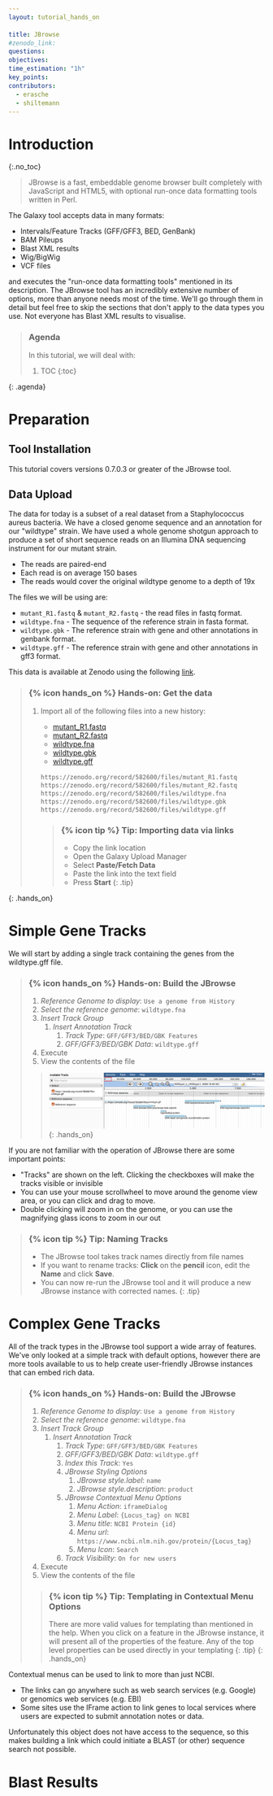 ```yaml
---
layout: tutorial_hands_on

title: JBrowse
#zenodo_link:
questions:
objectives:
time_estimation: "1h"
key_points:
contributors:
  - erasche
  - shiltemann
---
```


# Introduction
{:.no_toc}

> JBrowse is a fast, embeddable genome browser built completely with JavaScript
> and HTML5, with optional run-once data formatting tools written in Perl.

The Galaxy tool accepts data in many formats:

- Intervals/Feature Tracks (GFF/GFF3, BED, GenBank)
- BAM Pileups
- Blast XML results
- Wig/BigWig
- VCF files

and executes the "run-once data formatting tools" mentioned in its description. The JBrowse tool has an incredibly extensive number of options, more than anyone needs most of the time. We'll go through them in detail but feel free to skip the sections that don't apply to the data types you use. Not everyone has Blast XML results to visualise.

> ### Agenda
>
> In this tutorial, we will deal with:
>
> 1. TOC
> {:toc}
>
{: .agenda}

# Preparation

## Tool Installation

This tutorial covers versions 0.7.0.3 or greater of the JBrowse tool.

## Data Upload

The data for today is a subset of a real dataset from a Staphylococcus aureus bacteria.
We have a closed genome sequence and an annotation for our "wildtype" strain.
We have used a whole genome shotgun approach to produce a set of short sequence reads on an Illumina DNA sequencing instrument for our mutant strain.

- The reads are paired-end
- Each read is on average 150 bases
- The reads would cover the original wildtype genome to a depth of 19x

The files we will be using are:

- `mutant_R1.fastq` & `mutant_R2.fastq` - the read files in fastq format.
- `wildtype.fna` - The sequence of the reference strain in fasta format.
- `wildtype.gbk` - The reference strain with gene and other annotations in genbank format.
- `wildtype.gff` - The reference strain with gene and other annotations in gff3 format.

This data is available at Zenodo using the following [link](https://doi.org/10.5281/zenodo.582600).
> ### {% icon hands_on %} Hands-on: Get the data
>
> 1.  Import all of the following files into a new history:
>     - [mutant_R1.fastq](https://zenodo.org/record/582600/files/mutant_R1.fastq)
>     - [mutant_R2.fastq](https://zenodo.org/record/582600/files/mutant_R2.fastq)
>     - [wildtype.fna](https://zenodo.org/record/582600/files/wildtype.fna)
>     - [wildtype.gbk](https://zenodo.org/record/582600/files/wildtype.gbk)
>     - [wildtype.gff](https://zenodo.org/record/582600/files/wildtype.gff)
>
>     ```
>     https://zenodo.org/record/582600/files/mutant_R1.fastq
>     https://zenodo.org/record/582600/files/mutant_R2.fastq
>     https://zenodo.org/record/582600/files/wildtype.fna
>     https://zenodo.org/record/582600/files/wildtype.gbk
>     https://zenodo.org/record/582600/files/wildtype.gff
>     ```
>
>     > ### {% icon tip %} Tip: Importing data via links
>     >
>     > * Copy the link location
>     > * Open the Galaxy Upload Manager
>     > * Select **Paste/Fetch Data**
>     > * Paste the link into the text field
>     > * Press **Start**
>     {: .tip}
>
{: .hands_on}


# Simple Gene Tracks

We will start by adding a single track containing the genes from the wildtype.gff file.

> ### {% icon hands_on %} Hands-on: Build the JBrowse
>
> 1. *Reference Genome to display*: `Use a genome from History`
> 2. *Select the reference genome*: `wildtype.fna`
> 3. *Insert Track Group*
>    1. *Insert Annotation Track*
>         1. *Track Type*: `GFF/GFF3/BED/GBK Features`
>         2. *GFF/GFF3/BED/GBK Data*: `wildtype.gff`
> 4. Execute
> 5. View the contents of the file
>
> > ![Screenshot of JBrowse](../../images/jbrowse-gff-track.png "Screenshot of JBrowse")
{: .hands_on}

If you are not familiar with the operation of JBrowse there are some important points:

- "Tracks" are shown on the left. Clicking the checkboxes will make the tracks visible or invisible
- You can use your mouse scrollwheel to move around the genome view area, or you can click and drag to move.
- Double clicking will zoom in on the genome, or you can use the magnifying glass icons to zoom in our out

> ### {% icon tip %} Tip: Naming Tracks
>
> * The JBrowse tool takes track names directly from file names
> * If you want to rename tracks: **Click** on the **pencil** icon, edit the **Name** and click **Save**.
> * You can now re-run the JBrowse tool and it will produce a new JBrowse instance with corrected names.
{: .tip}

# Complex Gene Tracks

All of the track types in the JBrowse tool support a wide array of features. We've only looked at a simple track with default options, however there are more tools available to us to help create user-friendly JBrowse instances that can embed rich data.

> ### {% icon hands_on %} Hands-on: Build the JBrowse
>
> 1. *Reference Genome to display*: `Use a genome from History`
> 2. *Select the reference genome*: `wildtype.fna`
> 3. *Insert Track Group*
>    1. *Insert Annotation Track*
>         1. *Track Type*: `GFF/GFF3/BED/GBK Features`
>         2. *GFF/GFF3/BED/GBK Data*: `wildtype.gff`
>         3. *Index this Track*: `Yes`
>         4. *JBrowse Styling Options*
>             1. *JBrowse style.label*: `name`
>             2. *JBrowse style.description*: `product`
>         5. *JBrowse Contextual Menu Options*
>             1. *Menu Action*: `iframeDialog`
>             2. *Menu Label*: `{Locus_tag} on NCBI`
>             3. *Menu title*: `NCBI Protein {id}`
>             4. *Menu url*: `https://www.ncbi.nlm.nih.gov/protein/{Locus_tag}`
>             5. *Menu Icon*: `Search`
>         6. *Track Visibility*: `On for new users`
> 4. Execute
> 5. View the contents of the file
>
> > ### {% icon tip %} Tip: Templating in Contextual Menu Options
> >
> > There are more valid values for templating than mentioned in the help. When
> > you click on a feature in the JBrowse instance, it will present all of the
> > properties of the feature. Any of the top level properties can be used
> > directly in your templating
> {: .tip}
{: .hands_on}

Contextual menus can be used to link to more than just NCBI.

- The links can go anywhere such as web search services (e.g. Google) or genomics web services (e.g. EBI)
- Some sites use the IFrame action to link genes to local services where users are expected to submit annotation notes or data.

Unfortunately this object does not have access to the sequence, so this makes
building a link which could initiate a BLAST (or other) sequence search not
possible.


# Blast Results
